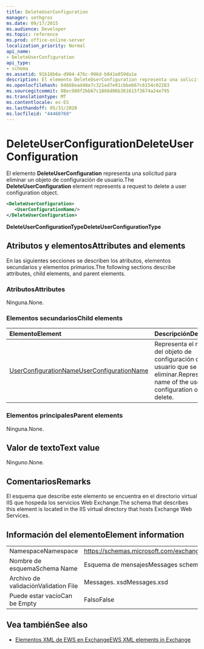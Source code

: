 ```yaml
---
title: DeleteUserConfiguration
manager: sethgros
ms.date: 09/17/2015
ms.audience: Developer
ms.topic: reference
ms.prod: office-online-server
localization_priority: Normal
api_name:
- DeleteUserConfiguration
api_type:
- schema
ms.assetid: 91b18b6a-d904-476c-996d-b041e859da1e
description: El elemento DeleteUserConfiguration representa una solicitud para eliminar un objeto de configuración de usuario.
ms.openlocfilehash: 04668ead48e7c321ed7e91cbbeb67c6154c02283
ms.sourcegitcommit: 88ec988f2bb67c1866d06b361615f3674a24e795
ms.translationtype: MT
ms.contentlocale: es-ES
ms.lasthandoff: 05/31/2020
ms.locfileid: "44460760"
---
```

# <a name="deleteuserconfiguration"></a><span data-ttu-id="17fac-103">DeleteUserConfiguration</span><span class="sxs-lookup"><span data-stu-id="17fac-103">DeleteUserConfiguration</span></span>

<span data-ttu-id="17fac-104">El elemento **DeleteUserConfiguration** representa una solicitud para eliminar un objeto de configuración de usuario.</span><span class="sxs-lookup"><span data-stu-id="17fac-104">The **DeleteUserConfiguration** element represents a request to delete a user configuration object.</span></span> 
  
```xml
<DeleteUserConfiguration>
   <UserConfigurationName/>
</DeleteUserConfiguration>
```

 <span data-ttu-id="17fac-105">**DeleteUserConfigurationType**</span><span class="sxs-lookup"><span data-stu-id="17fac-105">**DeleteUserConfigurationType**</span></span>
## <a name="attributes-and-elements"></a><span data-ttu-id="17fac-106">Atributos y elementos</span><span class="sxs-lookup"><span data-stu-id="17fac-106">Attributes and elements</span></span>

<span data-ttu-id="17fac-107">En las siguientes secciones se describen los atributos, elementos secundarios y elementos primarios.</span><span class="sxs-lookup"><span data-stu-id="17fac-107">The following sections describe attributes, child elements, and parent elements.</span></span>
  
### <a name="attributes"></a><span data-ttu-id="17fac-108">Atributos</span><span class="sxs-lookup"><span data-stu-id="17fac-108">Attributes</span></span>

<span data-ttu-id="17fac-109">Ninguna.</span><span class="sxs-lookup"><span data-stu-id="17fac-109">None.</span></span>
  
### <a name="child-elements"></a><span data-ttu-id="17fac-110">Elementos secundarios</span><span class="sxs-lookup"><span data-stu-id="17fac-110">Child elements</span></span>

|<span data-ttu-id="17fac-111">**Elemento**</span><span class="sxs-lookup"><span data-stu-id="17fac-111">**Element**</span></span>|<span data-ttu-id="17fac-112">**Descripción**</span><span class="sxs-lookup"><span data-stu-id="17fac-112">**Description**</span></span>|
|:-----|:-----|
|[<span data-ttu-id="17fac-113">UserConfigurationName</span><span class="sxs-lookup"><span data-stu-id="17fac-113">UserConfigurationName</span></span>](userconfigurationname.md) <br/> |<span data-ttu-id="17fac-114">Representa el nombre del objeto de configuración de usuario que se va a eliminar.</span><span class="sxs-lookup"><span data-stu-id="17fac-114">Represents the name of the user configuration object to delete.</span></span>  <br/> |
   
### <a name="parent-elements"></a><span data-ttu-id="17fac-115">Elementos principales</span><span class="sxs-lookup"><span data-stu-id="17fac-115">Parent elements</span></span>

<span data-ttu-id="17fac-116">Ninguna.</span><span class="sxs-lookup"><span data-stu-id="17fac-116">None.</span></span>
  
## <a name="text-value"></a><span data-ttu-id="17fac-117">Valor de texto</span><span class="sxs-lookup"><span data-stu-id="17fac-117">Text value</span></span>

<span data-ttu-id="17fac-118">Ninguno.</span><span class="sxs-lookup"><span data-stu-id="17fac-118">None.</span></span>
  
## <a name="remarks"></a><span data-ttu-id="17fac-119">Comentarios</span><span class="sxs-lookup"><span data-stu-id="17fac-119">Remarks</span></span>

<span data-ttu-id="17fac-120">El esquema que describe este elemento se encuentra en el directorio virtual IIS que hospeda los servicios Web Exchange.</span><span class="sxs-lookup"><span data-stu-id="17fac-120">The schema that describes this element is located in the IIS virtual directory that hosts Exchange Web Services.</span></span>
  
## <a name="element-information"></a><span data-ttu-id="17fac-121">Información del elemento</span><span class="sxs-lookup"><span data-stu-id="17fac-121">Element information</span></span>

|||
|:-----|:-----|
|<span data-ttu-id="17fac-122">Namespace</span><span class="sxs-lookup"><span data-stu-id="17fac-122">Namespace</span></span>  <br/> |https://schemas.microsoft.com/exchange/services/2006/messages  <br/> |
|<span data-ttu-id="17fac-123">Nombre de esquema</span><span class="sxs-lookup"><span data-stu-id="17fac-123">Schema Name</span></span>  <br/> |<span data-ttu-id="17fac-124">Esquema de mensajes</span><span class="sxs-lookup"><span data-stu-id="17fac-124">Messages schema</span></span>  <br/> |
|<span data-ttu-id="17fac-125">Archivo de validación</span><span class="sxs-lookup"><span data-stu-id="17fac-125">Validation File</span></span>  <br/> |<span data-ttu-id="17fac-126">Messages. xsd</span><span class="sxs-lookup"><span data-stu-id="17fac-126">Messages.xsd</span></span>  <br/> |
|<span data-ttu-id="17fac-127">Puede estar vacío</span><span class="sxs-lookup"><span data-stu-id="17fac-127">Can be Empty</span></span>  <br/> |<span data-ttu-id="17fac-128">Falso</span><span class="sxs-lookup"><span data-stu-id="17fac-128">False</span></span>  <br/> |
   
## <a name="see-also"></a><span data-ttu-id="17fac-129">Vea también</span><span class="sxs-lookup"><span data-stu-id="17fac-129">See also</span></span>

- [<span data-ttu-id="17fac-130">Elementos XML de EWS en Exchange</span><span class="sxs-lookup"><span data-stu-id="17fac-130">EWS XML elements in Exchange</span></span>](ews-xml-elements-in-exchange.md)

